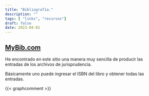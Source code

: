 ```yaml
---
title: "Bibliografía."
description: ""
tags: [ "links", "recursos"]
draft: false
date: 2023-04-01
---
```


 ## [MyBib.com](https://MyBib.com)

He encontrado en este sitio una manera muy sencilla de producir las entradas de los archivos de jurisprudencia.

Básicamente uno puede ingresar el ISBN del libro y obtener todas las entradas.

{{< graphcomment >}}
